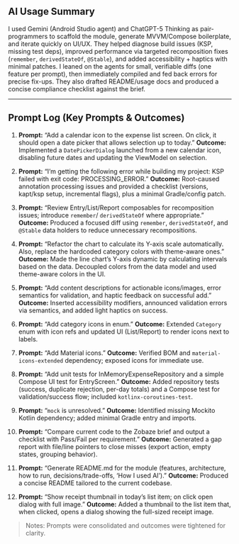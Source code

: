 ## AI Usage Summary

I used Gemini (Android Studio agent) and ChatGPT-5 Thinking as pair-programmers to scaffold the
module, generate MVVM/Compose boilerplate, and iterate quickly on UI/UX. They helped diagnose build
issues (KSP, missing test deps), improved performance via targeted recomposition fixes (`remember`,
`derivedStateOf`, `@Stable`), and added accessibility + haptics with minimal patches. I leaned on
the agents for small, verifiable diffs (one feature per prompt), then immediately compiled and fed
back errors for precise fix-ups. They also drafted README/usage docs and produced a concise
compliance checklist against the brief.

---

## Prompt Log (Key Prompts & Outcomes)

1. **Prompt:** “Add a calendar icon to the expense list screen. On click, it should open a date
   picker that allows selection up to today.”
   **Outcome:** Implemented a `DatePickerDialog` launched from a new calendar icon, disabling future
   dates and updating the ViewModel on selection.

2. **Prompt:** “I’m getting the following error while building my project: KSP failed with exit
   code: PROCESSING_ERROR.”
   **Outcome:** Root-caused annotation processing issues and provided a checklist (versions,
   kapt/ksp setup, incremental flags), plus a minimal Gradle/config patch.

3. **Prompt:** “Review Entry/List/Report composables for recomposition issues; introduce `remember`/
   `derivedStateOf` where appropriate.”
   **Outcome:** Produced a focused diff using `remember`, `derivedStateOf`, and `@Stable` data
   holders to reduce unnecessary recompositions.

4. **Prompt:** “Refactor the chart to calculate its Y-axis scale automatically. Also, replace the
   hardcoded category colors with theme-aware ones.”
   **Outcome:** Made the line chart’s Y-axis dynamic by calculating intervals based on the data.
   Decoupled colors from the data model and used theme-aware colors in the UI.

5. **Prompt:** “Add content descriptions for actionable icons/images, error semantics for
   validation, and haptic feedback on successful add.”
   **Outcome:** Inserted accessibility modifiers, announced validation errors via semantics, and
   added light haptics on success.

6. **Prompt:** “Add category icons in enum.”
   **Outcome:** Extended `Category` enum with icon refs and updated UI (List/Report) to render icons
   next to labels.

7. **Prompt:** “Add Material icons.”
   **Outcome:** Verified BOM and `material-icons-extended` dependency; exposed icons for immediate
   use.

8. **Prompt:** “Add unit tests for InMemoryExpenseRepository and a simple Compose UI test for
   EntryScreen.”
   **Outcome:** Added repository tests (success, duplicate rejection, per-day totals) and a Compose
   test for validation/success flow; included `kotlinx-coroutines-test`.

9. **Prompt:** “`mock` is unresolved.”
   **Outcome:** Identified missing Mockito Kotlin dependency; added minimal Gradle entry and
   imports.

10. **Prompt:** “Compare current code to the Zobaze brief and output a checklist with Pass/Fail per
    requirement.”
    **Outcome:** Generated a gap report with file/line pointers to close misses (export action,
    empty states, grouping behavior).

11. **Prompt:** “Generate README.md for the module (features, architecture, how to run,
    decisions/trade-offs, ‘How I used AI’).”
    **Outcome:** Produced a concise README tailored to the current codebase.

12. **Prompt:** “Show receipt thumbnail in today’s list item; on click open dialog with full image.”
    **Outcome:** Added a thumbnail to the list item that, when clicked, opens a dialog showing the
    full-sized receipt image.

> Notes: Prompts were consolidated and outcomes were tightened for clarity.
